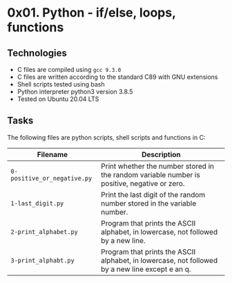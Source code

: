 # 0x01. Python - if/else, loops, functions

## Technologies
* C files are compiled using `gcc 9.3.0`
* C files are written according to the standard C89 with GNU extensions
* Shell scripts tested using bash
* Python interpreter python3 version 3.8.5
* Tested on Ubuntu 20.04 LTS

## Tasks
The following files are python scripts, shell scripts and functions in C:

| Filename | Description |
| -------- | ----------- |
| `0-positive_or_negative.py` | Print whether the number stored in the random variable number is positive, negative or zero. |
| `1-last_digit.py` | Print the last digit of the random number stored in the variable number. |
| `2-print_alphabet.py` | Program that prints the ASCII alphabet, in lowercase, not followed by a new line. |
| `3-print_alphabt.py` | Program that prints the ASCII alphabet, in lowercase, not followed by a new line except e an q. |
